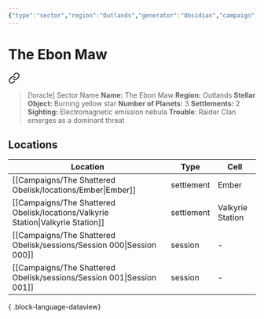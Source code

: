 ```yaml
---
{"type":"sector","region":"Outlands","generator":"Obsidian","campaign":"The Shattered Obelisk","dg-publish":true,"dg-path":"Locations/The Ebon Maw.md","cssclasses":["starforged"],"permalink":"/locations/the-ebon-maw/","contentClasses":"starforged","dgPassFrontmatter":true,"noteIcon":""}
---
```


# The Ebon Maw


<div class="transclusion internal-embed is-loaded"><a class="markdown-embed-link" href="/campaigns/the-shattered-obelisk/sessions/session-000/#faba0e" aria-label="Open link"><svg xmlns="http://www.w3.org/2000/svg" width="24" height="24" viewBox="0 0 24 24" fill="none" stroke="currentColor" stroke-width="2" stroke-linecap="round" stroke-linejoin="round" class="svg-icon lucide-link"><path d="M10 13a5 5 0 0 0 7.54.54l3-3a5 5 0 0 0-7.07-7.07l-1.72 1.71"></path><path d="M14 11a5 5 0 0 0-7.54-.54l-3 3a5 5 0 0 0 7.07 7.07l1.71-1.71"></path></svg></a><div class="markdown-embed">



> [!oracle] Sector Name
>  **Name:** The Ebon Maw
> **Region:** Outlands
> **Stellar Object:** Burning yellow star
> **Number of Planets:** 3
> **Settlements:** 2
> **Sighting:** Electromagnetic emission nebula 
> **Trouble**: Raider Clan emerges as a dominant threat


</div></div>






## Locations

| Location                                                                            | Type       | Cell             |
| ----------------------------------------------------------------------------------- | ---------- | ---------------- |
| [[Campaigns/The Shattered Obelisk/locations/Ember\|Ember]]                       | settlement | Ember            |
| [[Campaigns/The Shattered Obelisk/locations/Valkyrie Station\|Valkyrie Station]] | settlement | Valkyrie Station |
| [[Campaigns/The Shattered Obelisk/sessions/Session 000\|Session 000]]            | session    | \-               |
| [[Campaigns/The Shattered Obelisk/sessions/Session 001\|Session 001]]            | session    | \-               |

{ .block-language-dataview}